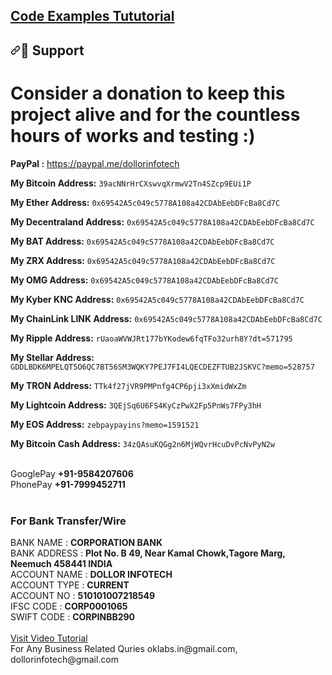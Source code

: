 <h2><a href="https://oklabsguru.blogspot.com/">Code Examples Tututorial</a></h2>

<h2><a id="user-content--support" class="anchor" aria-hidden="true" href="#-support"><svg class="octicon octicon-link" viewBox="0 0 16 16" version="1.1" width="16" height="16" aria-hidden="true"><path fill-rule="evenodd" d="M7.775 3.275a.75.75 0 001.06 1.06l1.25-1.25a2 2 0 112.83 2.83l-2.5 2.5a2 2 0 01-2.83 0 .75.75 0 00-1.06 1.06 3.5 3.5 0 004.95 0l2.5-2.5a3.5 3.5 0 00-4.95-4.95l-1.25 1.25zm-4.69 9.64a2 2 0 010-2.83l2.5-2.5a2 2 0 012.83 0 .75.75 0 001.06-1.06 3.5 3.5 0 00-4.95 0l-2.5 2.5a3.5 3.5 0 004.95 4.95l1.25-1.25a.75.75 0 00-1.06-1.06l-1.25 1.25a2 2 0 01-2.83 0z"></path></svg></a><g-emoji class="g-emoji" alias="raising_hand" fallback-src="https://github.githubassets.com/images/icons/emoji/unicode/1f64b.png">🙋</g-emoji> Support</h2>
<h1>Consider a donation to keep this project alive and for the countless hours of works and testing :)</h1>
<p><strong>PayPal :</strong> <a href="https://paypal.me/dollorinfotech" rel="nofollow">https://paypal.me/dollorinfotech</a></p>
<p><strong>My Bitcoin Address:</strong> <code>39acNNrHrCXswvqXrmwV2Tn4SZcp9EUi1P</code></p>
<p><strong>My Ether Address:</strong> <code>0x69542A5c049c5778A108a42CDAbEebDFcBa8Cd7C</code></p>
<p><strong>My Decentraland Address:</strong> <code>0x69542A5c049c5778A108a42CDAbEebDFcBa8Cd7C</code></p>
<p><strong>My BAT Address:</strong> <code>0x69542A5c049c5778A108a42CDAbEebDFcBa8Cd7C</code></p>
<p><strong>My ZRX Address:</strong> <code>0x69542A5c049c5778A108a42CDAbEebDFcBa8Cd7C</code></p>
<p><strong>My OMG Address:</strong> <code>0x69542A5c049c5778A108a42CDAbEebDFcBa8Cd7C</code></p>
<p><strong>My Kyber KNC Address:</strong> <code>0x69542A5c049c5778A108a42CDAbEebDFcBa8Cd7C</code></p>
<p><strong>My ChainLink LINK Address:</strong> <code>0x69542A5c049c5778A108a42CDAbEebDFcBa8Cd7C</code></p>
<p><strong>My Ripple Address:</strong> <code>rUaoaWVWJRt177bYKodew6fqTFo32urh8Y?dt=571795</code></p>
<p><strong>My Stellar Address:</strong> <code>GDDLBDK6MPELQT5O6QC7BT56SM3WQKY7PEJ7FI4LQECDEZFTUB2JSKVC?memo=528757</code></p>
<p><strong>My TRON Address:</strong> <code>TTk4f27jVR9PMPnfg4CP6pji3xXmidWxZm</code></p>
<p><strong>My Lightcoin Address:</strong> <code>3QEjSq6U6FS4KyCzPwX2Fp5PnWs7FPy3hH</code></p>
<p><strong>My EOS Address:</strong> <code>zebpaypayins?memo=1591521</code></p>
<p><strong>My Bitcoin Cash Address:</strong> <code>34zQAsuKQGg2n6MjWQvrHcuDvPcNvPyN2w</code></p>
<br>
<div>GooglePay <strong>+91-9584207606</strong> </div>
<div>PhonePay  <strong>+91-7999452711</strong></div>
<br>

<h3>For Bank Transfer/Wire</h3>
<div>BANK NAME    :  <strong>CORPORATION BANK</strong></div> 
<div>BANK ADDRESS :  <strong>Plot No. B 49, Near Kamal Chowk,Tagore Marg, Neemuch 458441 INDIA</strong></div> 
<div>ACCOUNT NAME :  <strong>DOLLOR INFOTECH</strong></div>
<div>ACCOUNT TYPE :  <strong>CURRENT</strong></div> 
<div>ACCOUNT NO   :  <strong>510101007218549</strong></div>
<div>IFSC CODE    :  <strong>CORP0001065</strong></div>
<div>SWIFT CODE   :  <strong>CORPINBB290</strong></div>
<br>
<a href="https://www.youtube.com/playlist?list=PL_kVwOdi-YKRr_CsbcYVv08GE5zAa5TQW" target="_blank">Visit Video Tutorial</a>

<div>For Any Business Related Quries oklabs.in@gmail.com, dollorinfotech@gmail.com</div>
